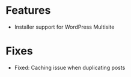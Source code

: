 # Features
* Installer support for WordPress Multisite

# Fixes
* Fixed: Caching issue when duplicating posts